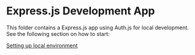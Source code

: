 # Express.js Development App

This folder contains a Express.js app using Auth.js for local development. See the following section on how to start:

[Setting up local environment](https://github.com/nextauthjs/.github/blob/main/CONTRIBUTING.md#setting-up-local-environment)
